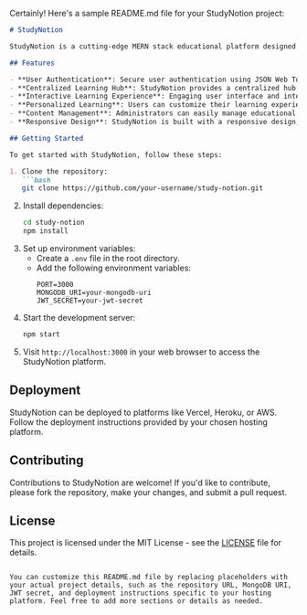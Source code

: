 Certainly! Here's a sample README.md file for your StudyNotion project:

```markdown
# StudyNotion

StudyNotion is a cutting-edge MERN stack educational platform designed to streamline learning processes and provide a centralized learning hub. It incorporates MongoDB, Express.js, React.js, and Node.js, along with JWT authentication for secure user access.

## Features

- **User Authentication**: Secure user authentication using JSON Web Tokens (JWT) ensures that only authorized users can access the platform.
- **Centralized Learning Hub**: StudyNotion provides a centralized hub for learners to access educational resources, courses, and materials.
- **Interactive Learning Experience**: Engaging user interface and interactive features enhance the learning experience for users.
- **Personalized Learning**: Users can customize their learning experience and track their progress through personalized dashboards and progress trackers.
- **Content Management**: Administrators can easily manage educational content, courses, and user accounts through an intuitive admin interface.
- **Responsive Design**: StudyNotion is built with a responsive design, ensuring that users can access the platform seamlessly across devices.

## Getting Started

To get started with StudyNotion, follow these steps:

1. Clone the repository:
   ```bash
   git clone https://github.com/your-username/study-notion.git
   ```
2. Install dependencies:
   ```bash
   cd study-notion
   npm install
   ```
3. Set up environment variables:
   - Create a `.env` file in the root directory.
   - Add the following environment variables:
     ```
     PORT=3000
     MONGODB_URI=your-mongodb-uri
     JWT_SECRET=your-jwt-secret
     ```
4. Start the development server:
   ```bash
   npm start
   ```
5. Visit `http://localhost:3000` in your web browser to access the StudyNotion platform.

## Deployment

StudyNotion can be deployed to platforms like Vercel, Heroku, or AWS. Follow the deployment instructions provided by your chosen hosting platform.

## Contributing

Contributions to StudyNotion are welcome! If you'd like to contribute, please fork the repository, make your changes, and submit a pull request.

## License

This project is licensed under the MIT License - see the [LICENSE](LICENSE) file for details.
```

You can customize this README.md file by replacing placeholders with your actual project details, such as the repository URL, MongoDB URI, JWT secret, and deployment instructions specific to your hosting platform. Feel free to add more sections or details as needed.
